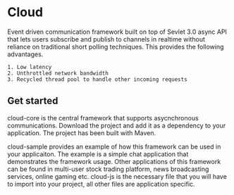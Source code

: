 # Cloud

Event driven communication framework built on top of Sevlet 3.0 async API that lets users subscribe and publish to channels in realtime without reliance on traditional short polling techniques. This provides the following advantages.

	1. Low latency
	2. Unthrottled network bandwidth
	3. Recycled thread pool to handle other incoming requests
	
## Get started
cloud-core is the central framework that supports asycnchronous communications. Download the project and add it as a dependency to your application.
The project has been built with Maven.

cloud-sample provides an example of how this framework can be used in your applicaiton. The example is a simple chat application that demonstrates the framework usage. Other applications of this framework can be found in multi-user stock trading platform, news broadcasting services, online gaming etc.
cloud-js is the necessary file that you will have to import into your project, all other files are application specific.
